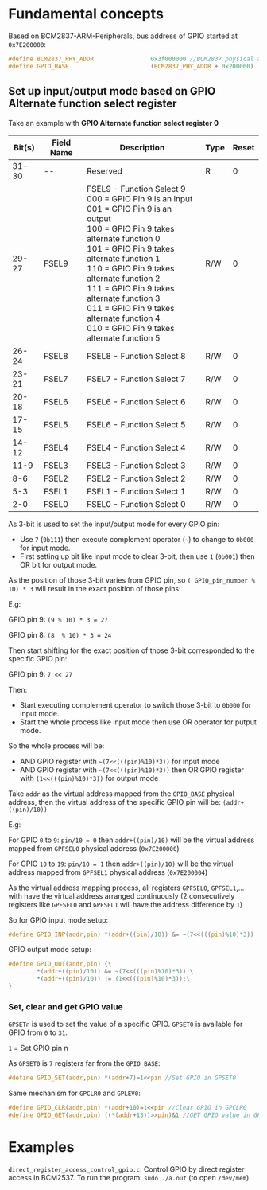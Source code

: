 # Fundamental concepts

Based on BCM2837-ARM-Peripherals, bus address of GPIO started at ``0x7E200000``:

```c
#define BCM2837_PHY_ADDR                0x3f000000 //BCM2837 physical address start
#define GPIO_BASE                       (BCM2837_PHY_ADDR + 0x200000)
```

## Set up input/output mode based on GPIO Alternate function select register

Take an example with **GPIO Alternate function select register 0**

| Bit(s) | Field Name|Description|Type|Reset|
| ------- |------|------|------|------|
|31-30 |--|Reserved|R|0|	
|29-27|FSEL9| FSEL9 - Function Select 9 <br> 000 = GPIO Pin 9 is an input <br> 001 = GPIO Pin 9 is an output <br> 100 = GPIO Pin 9 takes alternate function 0 <br> 101 = GPIO Pin 9 takes alternate function 1 <br> 110 = GPIO Pin 9 takes alternate function 2 <br> 111 = GPIO Pin 9 takes alternate function 3 <br> 011 = GPIO Pin 9 takes alternate function 4 <br> 010 = GPIO Pin 9 takes alternate function 5|R/W|0|
|26-24|FSEL8|FSEL8 - Function Select 8|R/W|0|
|23-21|FSEL7|FSEL7 - Function Select 7|R/W|0|
|20-18|FSEL6|FSEL6 - Function Select 6|R/W|0|
|17-15|FSEL5|FSEL6 - Function Select 5|R/W|0|
|14-12|FSEL4|FSEL4 - Function Select 4|R/W|0|
|11-9|FSEL3|FSEL3 - Function Select 3|R/W|0|
|8-6|FSEL2|FSEL2 - Function Select 2|R/W|0|
|5-3|FSEL1|FSEL1 - Function Select 1|R/W|0|
|2-0|FSEL0|FSEL0 - Function Select 0|R/W|0|

As 3-bit is used to set the input/output mode for every GPIO pin:

* Use ``7``  (``0b111``) then execute complement operator (``~``) to change to ``0b000`` for input mode.
* First setting up bit like input mode to clear 3-bit, then use ``1`` (``0b001``) then OR bit for output mode.

As the position of those 3-bit varies from GPIO pin, so ``( GPIO_pin_number % 10) * 3`` will result in the exact position of those pins:

E.g:

GPIO pin 9: ``(9 % 10) * 3 = 27``

GPIO pin 8: ``(8  % 10) * 3 = 24``

Then start shifting for the exact position of those 3-bit corresponded to the specific GPIO pin:

GPIO pin 9: ``7 << 27``

Then:

* Start executing complement operator to switch those 3-bit to ``0b000`` for input mode.
* Start the whole process like input mode then use OR operator for putput mode.

So the whole process will be: 

* AND GPIO register with ``~(7<<(((pin)%10)*3))`` for input mode
* AND GPIO register with ``~(7<<(((pin)%10)*3))`` then OR GPIO register with ``(1<<(((pin)%10)*3))`` for output mode

Take ``addr`` as the virtual address mapped from the ``GPIO_BASE`` physical address, then the virtual address of the specific GPIO pin will be: ``(addr+((pin)/10))``

E.g: 

For GPIO ``0`` to ``9``: ``pin/10 = 0`` then ``addr+((pin)/10)`` will be the virtual address mapped from ``GPFSEL0`` physical address (``0x7E200000``)

For GPIO ``10`` to ``19``: ``pin/10 = 1`` then ``addr+((pin)/10)`` will be the virtual address mapped from ``GPFSEL1`` physical address (``0x7E200004``)

As the virtual address mapping process, all registers ``GPFSEL0``, ``GPFSEL1``,...  with have the virtual address arranged continuously (2 consecutively registers like ``GPFSEL0`` and ``GPFSEL1`` will have the address difference by ``1``)

So for GPIO input mode setup:

```c
#define GPIO_INP(addr,pin) *(addr+((pin)/10)) &= ~(7<<(((pin)%10)*3))
```

GPIO output mode setup:

```c
#define GPIO_OUT(addr,pin) {\
        *(addr+((pin)/10)) &= ~(7<<(((pin)%10)*3));\
        *(addr+((pin)/10)) |= (1<<(((pin)%10)*3));\
}
```

### Set, clear and get GPIO value

``GPSETn`` is used to set the value of a specific GPIO. ``GPSET0`` is available for GPIO from ``0`` to ``31``.

``1`` = Set GPIO pin n

As ``GPSET0`` is ``7`` registers far from the ``GPIO_BASE``:

```c
#define GPIO_SET(addr,pin) *(addr+7)=1<<pin //Set GPIO in GPSET0
```

Same mechanism for ``GPCLR0`` and ``GPLEV0``:

```c
#define GPIO_CLR(addr,pin) *(addr+10)=1<<pin //Clear GPIO in GPCLR0
#define GPIO_GET(addr,pin) ((*(addr+13))>>pin)&1 //GET GPIO value in GPLEV0
```

# Examples

``direct_register_access_control_gpio.c``: Control GPIO by direct register access in BCM2537. To run the program: ``sudo ./a.out`` (to open ``/dev/mem``).